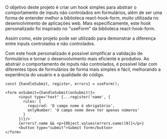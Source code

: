 O objetivo deste projeto é criar um hook simples para abstrair o comportamento de inputs não controlados em formulários, além de ser uma forma de entender melhor a biblioteca react-hook-form, muito utilizada no desenvolvimento de aplicações web. Mais especificamente, este hook personalizado foi inspirado no "useForm" da biblioteca react-hook-form.

Assim como, este projeto pode ser utilizado para demonstrar a diferença entre inputs controlados e não controlados.

Com este hook personalizado é possível simplificar a validação de formulários e tornar o desenvolvimento mais eficiente e produtivo. Ao abstrair o comportamento de inputs não controlados, é possível lidar com diferentes tipos de formulários de forma mais simples e fácil, melhorando a experiência do usuário e a qualidade do código.

```
const {handleSubmit, register, errors} = useForm();
```

```
<form onSubmit={handleSubmit(onSubmit)}>
      <input type="text" {...register('name', {
        rules: {
          required: 'O campo nome é obrigatório',
          onlyNumber: 'O campo nome deve ter apenas números'
        }
      })}/>
      {errors?.name && <p>{Object.values(errors.name)[0]}</p>}
      <button type="submit">Submit form</button>
</form>
```
